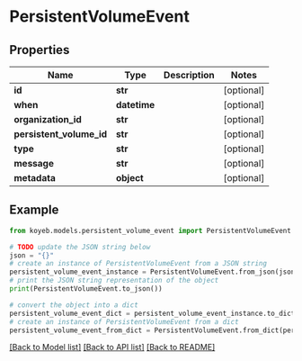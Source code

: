# PersistentVolumeEvent


## Properties

Name | Type | Description | Notes
------------ | ------------- | ------------- | -------------
**id** | **str** |  | [optional] 
**when** | **datetime** |  | [optional] 
**organization_id** | **str** |  | [optional] 
**persistent_volume_id** | **str** |  | [optional] 
**type** | **str** |  | [optional] 
**message** | **str** |  | [optional] 
**metadata** | **object** |  | [optional] 

## Example

```python
from koyeb.models.persistent_volume_event import PersistentVolumeEvent

# TODO update the JSON string below
json = "{}"
# create an instance of PersistentVolumeEvent from a JSON string
persistent_volume_event_instance = PersistentVolumeEvent.from_json(json)
# print the JSON string representation of the object
print(PersistentVolumeEvent.to_json())

# convert the object into a dict
persistent_volume_event_dict = persistent_volume_event_instance.to_dict()
# create an instance of PersistentVolumeEvent from a dict
persistent_volume_event_from_dict = PersistentVolumeEvent.from_dict(persistent_volume_event_dict)
```
[[Back to Model list]](../README.md#documentation-for-models) [[Back to API list]](../README.md#documentation-for-api-endpoints) [[Back to README]](../README.md)


